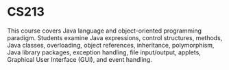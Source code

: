 # CS213

This course covers Java language and object-oriented programming paradigm. Students examine Java expressions, control structures, methods, Java classes, overloading, object references, inheritance, polymorphism, Java library packages, exception handling, file input/output, applets, Graphical User Interface (GUI), and event handling.
